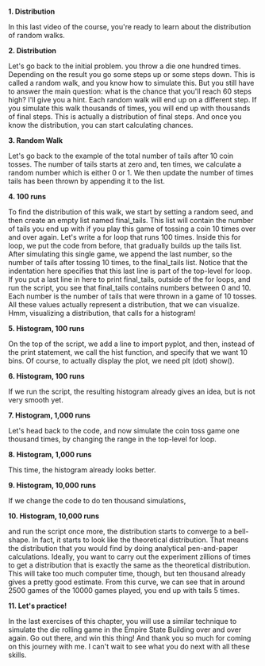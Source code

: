 **1. Distribution**

In this last video of the course, you're ready to learn about the distribution of random walks.

**2. Distribution**

Let's go back to the initial problem. you throw a die one hundred times. Depending on the result you go some steps up or some steps down. This is called a random walk, and you know how to simulate this. But you still have to answer the main question: what is the chance that you'll reach 60 steps high? I'll give you a hint. Each random walk will end up on a different step. If you simulate this walk thousands of times, you will end up with thousands of final steps. This is actually a distribution of final steps. And once you know the distribution, you can start calculating chances.

**3. Random Walk**

Let's go back to the example of the total number of tails after 10 coin tosses. The number of tails starts at zero and, ten times, we calculate a random number which is either 0 or 1. We then update the number of times tails has been thrown by appending it to the list.

**4. 100 runs**

To find the distribution of this walk, we start by setting a random seed, and then create an empty list named final_tails. This list will contain the number of tails you end up with if you play this game of tossing a coin 10 times over and over again. Let's write a for loop that runs 100 times. Inside this for loop, we put the code from before, that gradually builds up the tails list. After simulating this single game, we append the last number, so the number of tails after tossing 10 times, to the final_tails list. Notice that the indentation here specifies that this last line is part of the top-level for loop. If you put a last line in here to print final_tails, outside of the for loops, and run the script, you see that final_tails contains numbers between 0 and 10. Each number is the number of tails that were thrown in a game of 10 tosses. All these values actually represent a distribution, that we can visualize. Hmm, visualizing a distribution, that calls for a histogram!

**5. Histogram, 100 runs**

On the top of the script, we add a line to import pyplot, and then, instead of the print statement, we call the hist function, and specify that we want 10 bins. Of course, to actually display the plot, we need plt (dot) show().

**6. Histogram, 100 runs**

If we run the script, the resulting histogram already gives an idea, but is not very smooth yet.

**7. Histogram, 1,000 runs**

Let's head back to the code, and now simulate the coin toss game one thousand times, by changing the range in the top-level for loop.

**8. Histogram, 1,000 runs**

This time, the histogram already looks better.

**9. Histogram, 10,000 runs**

If we change the code to do ten thousand simulations,

**10. Histogram, 10,000 runs**

and run the script once more, the distribution starts to converge to a bell-shape. In fact, it starts to look like the theoretical distribution. That means the distribution that you would find by doing analytical pen-and-paper calculations. Ideally, you want to carry out the experiment zillions of times to get a distribution that is exactly the same as the theoretical distribution. This will take too much computer time, though, but ten thousand already gives a pretty good estimate. From this curve, we can see that in around 2500 games of the 10000 games played, you end up with tails 5 times.

**11. Let's practice!**

In the last exercises of this chapter, you will use a similar technique to simulate the die rolling game in the Empire State Building over and over again. Go out there, and win this thing! And thank you so much for coming on this journey with me. I can't wait to see what you do next with all these skills.